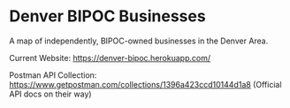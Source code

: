 # Denver BIPOC Businesses
A map of independently, BIPOC-owned businesses in the Denver Area.

Current Website: https://denver-bipoc.herokuapp.com/

Postman API Collection: https://www.getpostman.com/collections/1396a423ccd10144d1a8
(Official API docs on their way)
